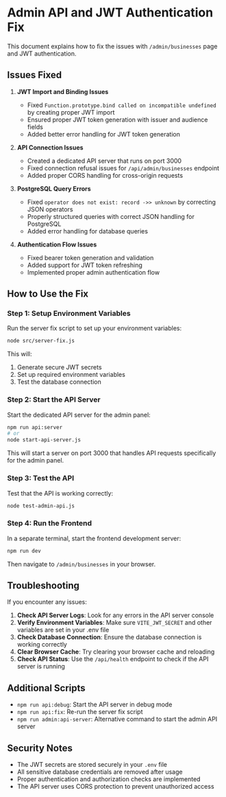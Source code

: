 # Admin API and JWT Authentication Fix

This document explains how to fix the issues with `/admin/businesses` page and JWT authentication.

## Issues Fixed

1. **JWT Import and Binding Issues**
   - Fixed `Function.prototype.bind called on incompatible undefined` by creating proper JWT import
   - Ensured proper JWT token generation with issuer and audience fields
   - Added better error handling for JWT token generation

2. **API Connection Issues**
   - Created a dedicated API server that runs on port 3000
   - Fixed connection refusal issues for `/api/admin/businesses` endpoint
   - Added proper CORS handling for cross-origin requests

3. **PostgreSQL Query Errors**
   - Fixed `operator does not exist: record ->> unknown` by correcting JSON operators
   - Properly structured queries with correct JSON handling for PostgreSQL
   - Added error handling for database queries

4. **Authentication Flow Issues**
   - Fixed bearer token generation and validation
   - Added support for JWT token refreshing
   - Implemented proper admin authentication flow

## How to Use the Fix

### Step 1: Setup Environment Variables

Run the server fix script to set up your environment variables:

```bash
node src/server-fix.js
```

This will:
1. Generate secure JWT secrets
2. Set up required environment variables
3. Test the database connection

### Step 2: Start the API Server

Start the dedicated API server for the admin panel:

```bash
npm run api:server
# or
node start-api-server.js
```

This will start a server on port 3000 that handles API requests specifically for the admin panel.

### Step 3: Test the API

Test that the API is working correctly:

```bash
node test-admin-api.js
```

### Step 4: Run the Frontend

In a separate terminal, start the frontend development server:

```bash
npm run dev
```

Then navigate to `/admin/businesses` in your browser.

## Troubleshooting

If you encounter any issues:

1. **Check API Server Logs**: Look for any errors in the API server console
2. **Verify Environment Variables**: Make sure `VITE_JWT_SECRET` and other variables are set in your .env file
3. **Check Database Connection**: Ensure the database connection is working correctly
4. **Clear Browser Cache**: Try clearing your browser cache and reloading
5. **Check API Status**: Use the `/api/health` endpoint to check if the API server is running

## Additional Scripts

- `npm run api:debug`: Start the API server in debug mode
- `npm run api:fix`: Re-run the server fix script
- `npm run admin:api-server`: Alternative command to start the admin API server

## Security Notes

- The JWT secrets are stored securely in your `.env` file
- All sensitive database credentials are removed after usage
- Proper authentication and authorization checks are implemented
- The API server uses CORS protection to prevent unauthorized access

